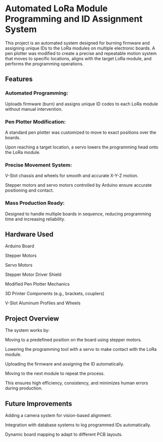 # Automated LoRa Module Programming and ID Assignment System
This project is an automated system designed for burning firmware and assigning unique IDs to the LoRa modules on multiple electronic boards. A pen plotter was modified to create a precise and repeatable motion system that moves to specific locations, aligns with the target LoRa module, and performs the programming operations.

## Features
### Automated Programming:

Uploads firmware (burn) and assigns unique ID codes to each LoRa module without manual intervention.

### Pen Plotter Modification:

A standard pen plotter was customized to move to exact positions over the boards.

Upon reaching a target location, a servo lowers the programming head onto the LoRa module.

### Precise Movement System:

V-Slot chassis and wheels for smooth and accurate X-Y-Z motion.

Stepper motors and servo motors controlled by Arduino ensure accurate positioning and contact.

### Mass Production Ready:

Designed to handle multiple boards in sequence, reducing programming time and increasing reliability.

## Hardware Used
Arduino Board

Stepper Motors

Servo Motors

Stepper Motor Driver Shield

Modified Pen Plotter Mechanics

3D Printer Components (e.g., brackets, couplers)

V-Slot Aluminum Profiles and Wheels

## Project Overview
The system works by:

Moving to a predefined position on the board using stepper motors.

Lowering the programming tool with a servo to make contact with the LoRa module.

Uploading the firmware and assigning the ID automatically.

Moving to the next module to repeat the process.

This ensures high efficiency, consistency, and minimizes human errors during production.

## Future Improvements
Adding a camera system for vision-based alignment.

Integration with database systems to log programmed IDs automatically.

Dynamic board mapping to adapt to different PCB layouts.
